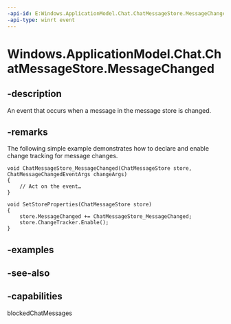 ----api-id: E:Windows.ApplicationModel.Chat.ChatMessageStore.MessageChanged
-api-type: winrt event
---<!-- Event syntaxpublic event Windows.Foundation.TypedEventHandler MessageChanged<Windows.ApplicationModel.Chat.ChatMessageStore,  Windows.ApplicationModel.Chat.ChatMessageChangedEventArgs>--># Windows.ApplicationModel.Chat.ChatMessageStore.MessageChanged## -descriptionAn event that occurs when a message in the message store is changed.## -remarksThe following simple example demonstrates how to declare and enable change tracking for message changes.```void ChatMessageStore_MessageChanged(ChatMessageStore store, ChatMessageChangedEventArgs changeArgs){    // Act on the event…}void SetStoreProperties(ChatMessageStore store){    store.MessageChanged += ChatMessageStore_MessageChanged;    store.ChangeTracker.Enable();}```## -examples## -see-also## -capabilitiesblockedChatMessages